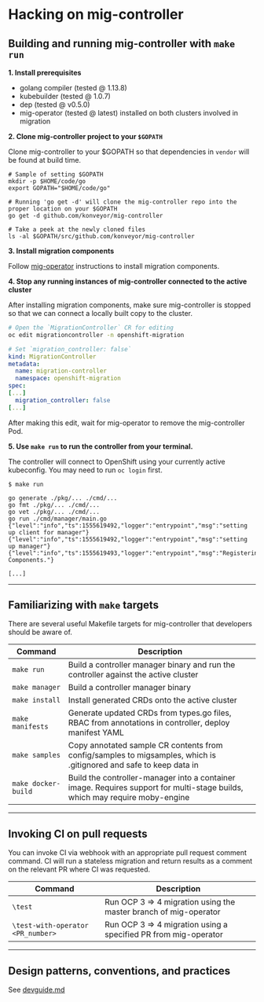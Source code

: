 # Hacking on mig-controller

## Building and running mig-controller with `make run`

__1. Install prerequisites__

 - golang compiler (tested @ 1.13.8)
 - kubebuilder (tested @ 1.0.7)
 - dep (tested @ v0.5.0)
 - mig-operator (tested @ latest) installed on both clusters involved in migration

__2. Clone mig-controller project to your `$GOPATH`__

Clone mig-controller to your $GOPATH so that dependencies in `vendor` will be found at build time.

```
# Sample of setting $GOPATH
mkdir -p $HOME/code/go
export GOPATH="$HOME/code/go"

# Running 'go get -d' will clone the mig-controller repo into the proper location on your $GOPATH
go get -d github.com/konveyor/mig-controller

# Take a peek at the newly cloned files
ls -al $GOPATH/src/github.com/konveyor/mig-controller
```

__3. Install migration components__

Follow [mig-operator](https://github.com/konveyor/mig-operator) instructions to install migration components. 

__4. Stop any running instances of mig-controller connected to the active cluster__

After installing migration components, make sure mig-controller is stopped so that we can connect a locally built copy to the cluster. 

```bash
# Open the `MigrationController` CR for editing
oc edit migrationcontroller -n openshift-migration
```

```yaml
# Set `migration_controller: false`
kind: MigrationController
metadata:
  name: migration-controller
  namespace: openshift-migration
spec:
[...]
  migration_controller: false
[...]
```

After making this edit, wait for mig-operator to remove the mig-controller Pod.

__5.  Use `make run` to run the controller from your terminal.__

The controller will connect to OpenShift using your currently active kubeconfig. You may need to run `oc login` first.

```
$ make run

go generate ./pkg/... ./cmd/...
go fmt ./pkg/... ./cmd/...
go vet ./pkg/... ./cmd/...
go run ./cmd/manager/main.go
{"level":"info","ts":1555619492,"logger":"entrypoint","msg":"setting up client for manager"}
{"level":"info","ts":1555619492,"logger":"entrypoint","msg":"setting up manager"}
{"level":"info","ts":1555619493,"logger":"entrypoint","msg":"Registering Components."}

[...]
```

---

## Familiarizing with `make` targets

There are several useful Makefile targets for mig-controller that developers should be aware of.

| Command | Description |
| --- | --- |
| `make run` | Build a controller manager binary and run the controller against the active cluster |
| `make manager` | Build a controller manager binary |
| `make install` | Install generated CRDs onto the active cluster |
| `make manifests` | Generate updated CRDs from types.go files, RBAC from annotations in controller, deploy manifest YAML |
| `make samples` | Copy annotated sample CR contents from config/samples to migsamples, which is .gitignored and safe to keep data in |
| `make docker-build` | Build the controller-manager into a container image. Requires support for multi-stage builds, which may require moby-engine |

---
## Invoking CI on pull requests

You can invoke CI via webhook with an appropriate pull request comment command. CI will run a stateless migration and return results as a comment on the relevant PR where CI was requested.

| Command | Description |
| --- | --- |
| `\test` | Run  OCP 3 => 4 migration using the master branch of mig-operator   |
| `\test-with-operator <PR_number>` | Run  OCP 3 => 4 migration using a specified PR from mig-operator  |

---
## Design patterns, conventions, and practices

See [devguide.md](https://github.com/konveyor/mig-controller/blob/master/docs/devguide.md)
